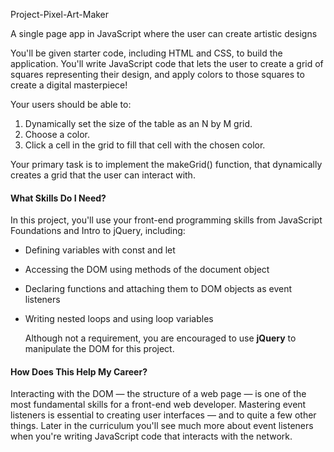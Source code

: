 Project-Pixel-Art-Maker

A single page app in JavaScript where the user can create artistic designs

You'll be given starter code, including HTML and CSS, to build the application. You'll write JavaScript code that lets the user to create a grid of squares representing their design, and apply colors to those squares to create a digital masterpiece!

Your users should be able to:

1. Dynamically set the size of the table as an N by M grid.
2. Choose a color.
3. Click a cell in the grid to fill that cell with the chosen color.

Your primary task is to implement the makeGrid() function, that dynamically creates a grid that the user can interact with.

<h4>What Skills Do I Need?</h4>

  In this project, you'll use your front-end programming skills from JavaScript Foundations and Intro to jQuery, including:

- Defining variables with const and let<br/>
- Accessing the DOM using methods of the document object<br/>
- Declaring functions and attaching them to DOM objects as event listeners<br/>
- Writing nested loops and using loop variables<br/>

  Although not a requirement, you are encouraged to use <strong>jQuery</strong> to manipulate the DOM for this project.

<h4>How Does This Help My Career?</h4>

  Interacting with the DOM — the structure of a web page — is one of the most fundamental skills for a front-end web developer. Mastering   event listeners is essential to creating user interfaces — and to quite a few other things. Later in the curriculum you'll see much more    about event listeners when you're writing JavaScript code that interacts with the network.

